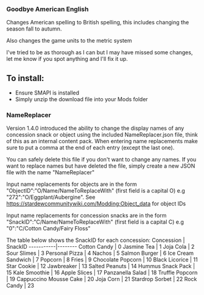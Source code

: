 ### Goodbye American English ###

Changes American spelling to British spelling, this includes changing the season fall to autumn.

Also changes the game units to the metric system

I've tried to be as thorough as I can but I may have missed some changes, let me know if you spot anything and I'll fix it up.

## To install: ##
- Ensure SMAPI is installed
- Simply unzip the download file into your Mods folder

### NameReplacer ###
Version 1.4.0 introduced the ability to change the display names of any concession snack or object using the included NameReplacer.json file, think of this as an internal content pack. When entering name replacements make sure to put a comma at the end of each entry (except the last one). 

You can safely delete this file if you don't want to change any names. If you want to replace names but have deleted the file, simply create a new JSON file with the name "NameReplacer"

Input name replacements for objects are in the form "ObjectID":"O/Name/NameToReplaceWith" (first field is a capital O) e.g "272":"O/Eggplant/Aubergine". See https://stardewcommunitywiki.com/Modding:Object_data for object IDs

Input name replacements for concession snacks are in the form "SnackID":"C/Name/NameToReplaceWith" (first field is a capital C) e.g "0":"C/Cotton Candy/Fairy Floss"

The table below shows the SnackID for each concession:
Concession | SnackID
-----------|--------
Cotton Candy | 0
Jasmine Tea | 1
Joja Cola | 2
Sour Slimes | 3
Personal Pizza | 4
Nachos | 5
Salmon Burger | 6
Ice Cream Sandwich | 7
Popcorn | 8
Fries | 9
Chocolate Popcorn | 10
Black Licorice | 11
Star Cookie | 12
Jawbreaker | 13
Salted Peanuts | 14
Hummus Snack Pack | 15
Kale Smoothie | 16
Apple Slices | 17
Panzanella Salad | 18
Truffle Popcorn | 19
Cappuccino Mousse Cake | 20
Joja Corn | 21
Stardrop Sorbet | 22
Rock Candy | 23


